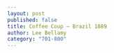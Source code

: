 ```yaml
---
layout: post
published: false
title: Coffee Coup – Brazil 1889
author: Lee Bellamy
category: "701-800"
---
```


